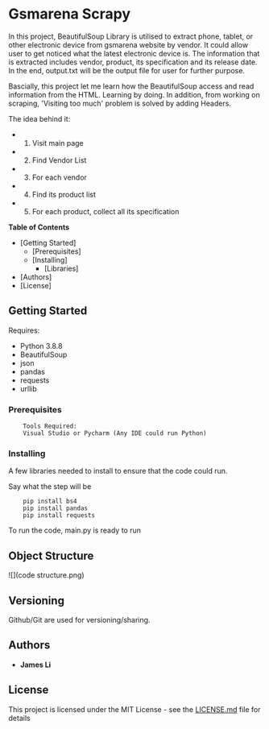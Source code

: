 # Gsmarena Scrapy 
In this project, BeautifulSoup Library is utilised to extract phone, tablet, or other electronic device from gsmarena website by vendor. It could allow user to get noticed what the latest electronic device is. The information that is extracted includes vendor, product, its specification and its release date. In the end, output.txt will be the output file for user for further purpose.

Bascially, this project let me learn how the BeautifulSoup access and read information from the HTML. Learning by doing. In addition, from working on scraping, 'Visiting too much' problem is solved by  adding Headers.

The idea behind it: 
* 1. Visit main page 
* 2. Find Vendor List  
* 3. For each vendor 
* 4. Find its product list 
* 5. For each product, collect all its specification

**Table of Contents**

- [Getting Started]
    - [Prerequisites]
    - [Installing]
        - [Libraries]
- [Authors]
- [License]





## Getting Started
Requires:
* Python 3.8.8
* BeautifulSoup
* json
* pandas
* requests
* urllib

### Prerequisites

```
    Tools Required:
    Visual Studio or Pycharm (Any IDE could run Python)
```

### Installing

A few libraries needed to install to ensure that the code could run.

Say what the step will be

```
    pip install bs4
    pip install pandas
    pip install requests
```

To run the code, main.py is ready to run

## Object Structure 

![](code structure.png)

## Versioning

Github/Git are used for versioning/sharing. 

## Authors

* **James Li** 

## License

This project is licensed under the MIT License - see the [LICENSE.md](LICENSE.md) file for details


